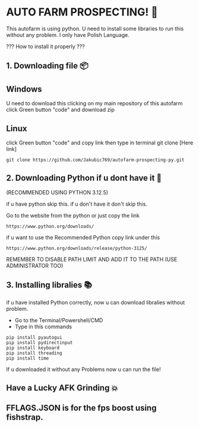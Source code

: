 # AUTO FARM PROSPECTING! 💎
This autofarm is using python. 
U need to install some libraries to run this without any problem.
I only have Polish Language.

??? How to install it properly ???

## 1. Downloading file 📦

## Windows

U need to download this clicking
on my main repository of this autofarm
click Green button "code"
and download zip

## Linux

click Green button "code"
and copy link
then type in terminal git clone [Here link]

```
git clone https://github.com/Jakubic769/autofarm-prospecting-py.git
```

## 2. Downloading Python if u dont have it 🐍
(RECOMMENDED USING PYTHON 3.12.5)

if u have python skip this.
if u don't have it don't skip this.

Go to the website from the python or just copy the link

```
https://www.python.org/downloads/
```
if u want to use the Recommended Python copy link under this
```
https://www.python.org/downloads/release/python-3125/
```
REMEMBER TO DISABLE PATH LIMIT AND ADD IT TO THE PATH (USE ADMINISTRATOR TOO)

## 3. Installing libralies 📚

if u have installed Python correctly,
now u can download libralies without problem.

- Go to the Terminal/Powershell/CMD
- Type in this commands
  
```
pip install pyautogui
pip install pydirectinput
pip install keyboard
pip install threading
pip install time
```
If u downloaded it without any Problems now u can run the file!

## Have a Lucky AFK Grinding 💥
## FFLAGS.JSON is for the fps boost using fishstrap.
